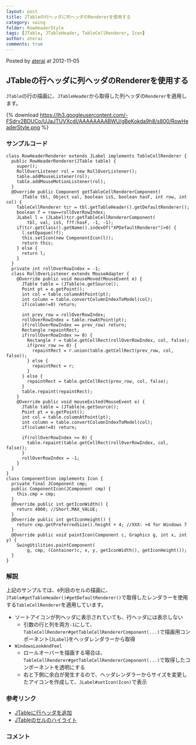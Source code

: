 ```yaml
---
layout: post
title: JTableの行ヘッダに列ヘッダのRendererを使用する
category: swing
folder: RowHeaderStyle
tags: [JTable, JTableHeader, TableCellRenderer, Icon]
author: aterai
comments: true
---
```


Posted by [aterai](http://terai.xrea.jp/aterai.html) at 2012-11-05

## JTableの行ヘッダに列ヘッダのRendererを使用する
`JTable`の行の描画に、`JTableHeader`から取得した列ヘッダの`Renderer`を適用します。


{% download https://lh3.googleusercontent.com/-FSdrv2BDUCo/UJaJTUVXcdI/AAAAAAAABWU/gBeKokda9h8/s800/RowHeaderStyle.png %}

### サンプルコード
<pre class="prettyprint"><code>class RowHeaderRenderer extends JLabel implements TableCellRenderer {
  public RowHeaderRenderer(JTable table) {
    super();
    RollOverListener rol = new RollOverListener();
    table.addMouseListener(rol);
    table.addMouseMotionListener(rol);
  }
  @Override public Component getTableCellRendererComponent(
      JTable tbl, Object val, boolean isS, boolean hasF, int row, int col) {
    TableCellRenderer tcr = tbl.getTableHeader().getDefaultRenderer();
    boolean f = row==rollOverRowIndex;
    JLabel l = (JLabel)tcr.getTableCellRendererComponent(
        tbl, val, isS, f?f:hasF, -1, -1);
    if(tcr.getClass().getName().indexOf("XPDefaultRenderer")&gt;0) {
      l.setOpaque(!f);
      this.setIcon(new ComponentIcon(l));
      return this;
    } else {
      return l;
    }
  }
  private int rollOverRowIndex = -1;
  class RollOverListener extends MouseAdapter {
    @Override public void mouseMoved(MouseEvent e) {
      JTable table = (JTable)e.getSource();
      Point pt = e.getPoint();
      int col = table.columnAtPoint(pt);
      int column = table.convertColumnIndexToModel(col);
      if(column!=0) return;

      int prev_row = rollOverRowIndex;
      rollOverRowIndex = table.rowAtPoint(pt);
      if(rollOverRowIndex == prev_row) return;
      Rectangle repaintRect;
      if(rollOverRowIndex &gt;= 0) {
        Rectangle r = table.getCellRect(rollOverRowIndex, col, false);
        if(prev_row &gt;= 0) {
          repaintRect = r.union(table.getCellRect(prev_row, col, false));
        } else {
          repaintRect = r;
        }
      } else {
        repaintRect = table.getCellRect(prev_row, col, false);
      }
      table.repaint(repaintRect);
    }
    @Override public void mouseExited(MouseEvent e) {
      JTable table = (JTable)e.getSource();
      Point pt = e.getPoint();
      int col = table.columnAtPoint(pt);
      int column = table.convertColumnIndexToModel(col);
      if(column!=0) return;

      if(rollOverRowIndex &gt;= 0) {
        table.repaint(table.getCellRect(rollOverRowIndex, col, false));
      }
      rollOverRowIndex = -1;
    }
  }
}
class ComponentIcon implements Icon {
  private final JComponent cmp;
  public ComponentIcon(JComponent cmp) {
    this.cmp = cmp;
  }
  @Override public int getIconWidth() {
    return 4000; //Short.MAX_VALUE;
  }
  @Override public int getIconHeight() {
    return cmp.getPreferredSize().height + 4; //XXX: +4 for Windows 7
  }
  @Override public void paintIcon(Component c, Graphics g, int x, int y) {
    SwingUtilities.paintComponent(
        g, cmp, (Container)c, x, y, getIconWidth(), getIconHeight());
  }
}
</code></pre>

### 解説
上記のサンプルでは、`0`列目のセルの描画に、`JTable#getTableHeader()#getDefaultRenderer()`で取得したレンダラーを使用する`TableCellRenderer`を適用しています。

- ソートアイコンが列ヘッダに表示されていても、行ヘッダには表示しない
    - 引数の行と列を両方`-1`にして、`TableCellRenderer#getTableCellRendererComponent(...)`で描画用コンポーネント(`JLabel`)をヘッダレンダラーから取得
- `WindowsLookAndFeel`
    - ロールオーバーを描画する場合は、`TableCellRenderer#getTableCellRendererComponent(...)`で取得したコンポーネントを透明にする
    - 右と下側に余白が発生するので、ヘッダレンダラーからサイズを変更したアイコンを作成して、`JLabel#setIcon(Icon)`で表示

<!-- dummy comment line for breaking list -->

### 参考リンク
- [JTableに行ヘッダを追加](http://terai.xrea.jp/Swing/TableRowHeader.html)
- [JTableのセルのハイライト](http://terai.xrea.jp/Swing/CellHighlight.html)

<!-- dummy comment line for breaking list -->

### コメント
